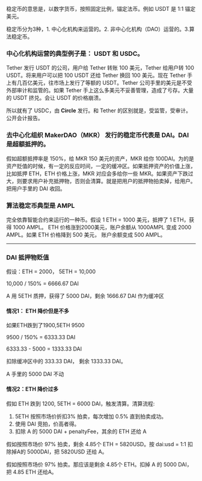 稳定币的意思是，以数字货币，按照固定比例，锚定法币。例如 USDT 是 1:1 锚定美元。

稳定币分为3种，1. 中心化机构来运营的。2. 非中心化机构（DAO）运营的。3.算法稳定币。



### 中心化机构运营的典型例子是： USDT 和 USDC。

Tether 发行 USDT 的公司，用户给 Tether 转账 100 美元，Tether 给用户转 100 USDT。将来用户可以把 100 USDT 还给 Tether 换回 100 美元。现在 Tether 手上有几百亿美元，往市场上发行了等额的 USDT。Tether 公司手里的美元是不受外部审计和监管的。如果 Tether 手上这么多美元不妥善管理，造成了亏存。大量的 USDT 挤兑。会让 USDT 的价格崩溃。

所以就有了 USDC，由 **Circle** 发行。和 Tether 的区别就是，受监管，受审计。公开会计报告。



### 去中心化组织 **MakerDAO（MKR）** 发行的稳定币代表是 DAI。DAI 是超额抵押的。

假如超额抵押率是 150%，给 MKR 150 美元的资产，MKR 给你 100DAI。为的是资产贬值的时候，有一定的反应时间，一定的缓冲区。如果抵押资产的价值上涨，比如抵押 ETH，ETH 价格上涨，MKR 对应会多给你一些 MKR。如果资产下跌过大，则要求用户补充抵押物，否则会清算。就是把用户的抵押物拍卖掉，给用户。把用户手里的 DAI 收回。



### 算法稳定币典型是 AMPL

完全依靠智能合约来运行的一种币。假设 1 ETH = 1000 美元，抵押了 1 ETH，获得 1000 AMPL。 ETH 价格涨到2000美元，账户余额从 1000AMPL 变成 2000 AMPL。如果 ETH 价格降到 500 美元， 账户余额变成 500 AMPL。





---

### DAI 抵押物贬值

假设：ETH = 2000， 5ETH = 10,000

10,000 / 150% = 6666.67 DAI



A 用 5ETH 质押，获得了 5000 DAI，剩余 1666.67 DAI 作为缓冲区



#### 情况1： ETH 降价但是不多

如果ETH跌到了1900,5ETH 9500

9500 / 150% = 6333.33 DAI

6333.33 - 5000 = 1333.33 DAI

扣除缓冲区中的 333.33 DAI， 剩余 1333.33 DAI。

A 手里的 5000 DAI 不动





#### 情况2：ETH 降价过多

假如 ETH 跌到 1200, 5ETH = 6000 DAI，触发清算。清算流程:

1. 5ETH  按照市场价折扣3% 拍卖，每次增加 0.5% 直到拍卖成功。
2. 使用 DAI 竞拍，价高者得。
3. 扣除 A 的 5000 DAI + penaltyFee，其余的 ETH 还给 A



假如按照市场价 97% 拍卖，剩余 4.85个 ETH = 5820USD。按 dai:usd = 1:1 扣除掉A的 5000DAI，把 5820USD 还给 A。

假如按照市场价 97% 拍卖。那应该是剩余 4.85个 ETH。扣掉 A 的 5000 DAI，把 4.85 ETH 还给A。